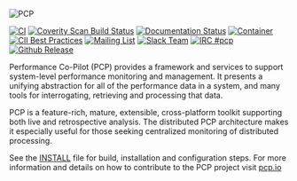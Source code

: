 ![PCP](images/pcpicon.png)

[![CI](https://github.com/performancecopilot/pcp/workflows/CI/badge.svg)](https://performancecopilot.github.io/qa-reports/reports/latest/)
[![Coverity Scan Build Status](https://scan.coverity.com/projects/15853/badge.svg)](https://scan.coverity.com/projects/15853)
[![Documentation Status](https://readthedocs.org/projects/pcp/badge/?version=latest)](https://pcp.readthedocs.io)
[![Container](https://quay.io/repository/performancecopilot/pcp/status)](https://quay.io/repository/performancecopilot/pcp)
[![CII Best Practices](https://bestpractices.coreinfrastructure.org/projects/1872/badge)](https://bestpractices.coreinfrastructure.org/projects/1872)
[![Mailing List](https://img.shields.io/badge/Mailing%20List-pcp-blue.svg)](https://groups.io/g/pcp)
[![Slack Team](https://img.shields.io/badge/Slack-pcp-blue.svg)](https://h7zo83mvt1.execute-api.us-west-2.amazonaws.com/Express/)
[![IRC #pcp](https://img.shields.io/badge/IRC-pcp-blue.svg)](https://web.libera.chat/#pcp)
[![Github Release](https://img.shields.io/github/release/performancecopilot/pcp.svg)](https://github.com/performancecopilot/pcp/releases/latest)

Performance Co-Pilot (PCP) provides a framework and services to support
system-level performance monitoring and management. It presents a unifying
abstraction for all of the performance data in a system, and many tools
for interrogating, retrieving and processing that data.

PCP is a feature-rich, mature, extensible, cross-platform toolkit
supporting both live and retrospective analysis. The distributed PCP
architecture makes it especially useful for those seeking centralized
monitoring of distributed processing.

See the [INSTALL](INSTALL.md) file for build, installation and configuration steps.
For more information and details on how to contribute to the PCP project
visit [pcp.io](https://pcp.io/community.html)
